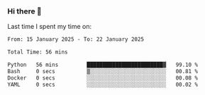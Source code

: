### Hi there 👋

<!--
**Grav1tum/Grav1tum** is a ✨ _special_ ✨ repository because its `README.md` (this file) appears on your GitHub profile.

Here are some ideas to get you started:

- 🔭 I’m currently working on ...
- 🌱 I’m currently learning ...
- 👯 I’m looking to collaborate on ...
- 🤔 I’m looking for help with ...
- 💬 Ask me about ...
- 📫 How to reach me: ...
- 😄 Pronouns: ...
- ⚡ Fun fact: ...
-->
Last time I spent my time on:
<!--START_SECTION:waka-->

```txt
From: 15 January 2025 - To: 22 January 2025

Total Time: 56 mins

Python   56 mins         ████████████████████████▓   99.10 %
Bash     0 secs          ▒░░░░░░░░░░░░░░░░░░░░░░░░   00.81 %
Docker   0 secs          ░░░░░░░░░░░░░░░░░░░░░░░░░   00.08 %
YAML     0 secs          ░░░░░░░░░░░░░░░░░░░░░░░░░   00.02 %
```

<!--END_SECTION:waka-->

